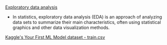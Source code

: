[Exploratory data analysis](https://en.m.wikipedia.org/wiki/Exploratory_data_analysis)
* In statistics, exploratory data analysis (EDA) is an approach of analyzing data sets to summarize their main characteristics, often using statistical graphics and other data visualization methods.

[Kaggle's Your First ML Model dataset - train.csv](https://www.kaggle.com/code/dansbecker/your-first-machine-learning-model/data)
